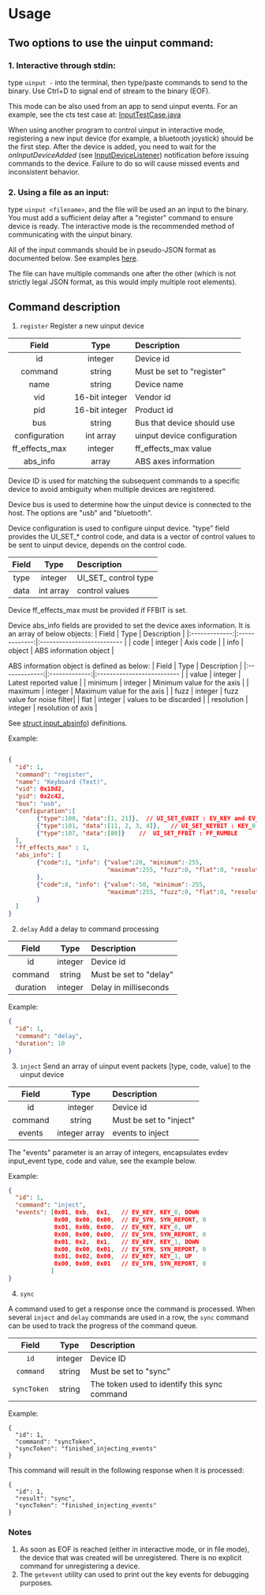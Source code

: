 # Usage
##  Two options to use the uinput command:
### 1. Interactive through stdin:
type `uinput -` into the terminal, then type/paste commands to send to the binary.
Use Ctrl+D to signal end of stream to the binary (EOF).

This mode can be also used from an app to send uinput events.
For an example, see the cts test case at: [InputTestCase.java][2]

When using another program to control uinput in interactive mode, registering a
new input device (for example, a bluetooth joystick) should be the first step.
After the device is added, you need to wait for the _onInputDeviceAdded_
(see [InputDeviceListener][1]) notification before issuing commands
to the device.
Failure to do so will cause missed events and inconsistent behavior.

### 2. Using a file as an input:
type `uinput <filename>`, and the file will be used an an input to the binary.
You must add a sufficient delay after a "register" command to ensure device
is ready. The interactive mode is the recommended method of communicating
with the uinput binary.

All of the input commands should be in pseudo-JSON format as documented below.
See examples [here][3].

The file can have multiple commands one after the other (which is not strictly
legal JSON format, as this would imply multiple root elements).

## Command description

1. `register`
Register a new uinput device

| Field         | Type          | Description                |
|:-------------:|:-------------:|:-------------------------- |
| id            | integer       | Device id                  |
| command       | string        | Must be set to "register"  |
| name          | string        | Device name                |
| vid           | 16-bit integer| Vendor id                  |
| pid           | 16-bit integer| Product id                 |
| bus           | string        | Bus that device should use |
| configuration | int array     | uinput device configuration|
| ff_effects_max| integer       | ff_effects_max value       |
| abs_info      | array         | ABS axes information       |

Device ID is used for matching the subsequent commands to a specific device
to avoid ambiguity when multiple devices are registered.

Device bus is used to determine how the uinput device is connected to the host.
The options are "usb" and "bluetooth".

Device configuration is used to configure uinput device.  "type" field provides the UI_SET_*
control code, and data is a vector of control values to be sent to uinput device, depends on
the control code.

| Field         | Type          | Description                |
|:-------------:|:-------------:|:-------------------------- |
| type          | integer       | UI_SET_ control type       |
| data          | int array     | control values             |

Device ff_effects_max must be provided if FFBIT is set.

Device abs_info fields are provided to set the device axes information. It is an array of below
objects:
| Field         | Type          | Description                |
|:-------------:|:-------------:|:-------------------------- |
| code          | integer       | Axis code                  |
| info          | object        | ABS information object     |

ABS information object is defined as below:
| Field         | Type          | Description                |
|:-------------:|:-------------:|:-------------------------- |
| value         | integer       | Latest reported value      |
| minimum       | integer       | Minimum value for the axis |
| maximum       | integer       | Maximum value for the axis |
| fuzz          | integer       | fuzz value for noise filter|
| flat          | integer       | values to be discarded     |
| resolution    | integer       | resolution of axis         |

See [struct input_absinfo][4]) definitions.

Example:
```json

{
  "id": 1,
  "command": "register",
  "name": "Keyboard (Test)",
  "vid": 0x18d2,
  "pid": 0x2c42,
  "bus": "usb",
  "configuration":[
        {"type":100, "data":[1, 21]},  // UI_SET_EVBIT : EV_KEY and EV_FF
        {"type":101, "data":[11, 2, 3, 4]},   // UI_SET_KEYBIT : KEY_0 KEY_1 KEY_2 KEY_3
        {"type":107, "data":[80]}    //  UI_SET_FFBIT : FF_RUMBLE
  ],
  "ff_effects_max" : 1,
  "abs_info": [
        {"code":1, "info": {"value":20, "minimum":-255,
                            "maximum":255, "fuzz":0, "flat":0, "resolution":1}
        },
        {"code":8, "info": {"value":-50, "minimum":-255,
                            "maximum":255, "fuzz":0, "flat":0, "resolution":1}
        }
  ]
}

```
2. `delay`
Add a delay to command processing

| Field         | Type          | Description                |
|:-------------:|:-------------:|:-------------------------- |
| id            | integer       | Device id                  |
| command       | string        | Must be set to "delay"     |
| duration      | integer       | Delay in milliseconds      |

Example:
```json
{
  "id": 1,
  "command": "delay",
  "duration": 10
}
```

3. `inject`
Send an array of uinput event packets [type, code, value] to the uinput device

| Field         | Type          | Description                |
|:-------------:|:-------------:|:-------------------------- |
| id            | integer       | Device id                  |
| command       | string        | Must be set to "inject"    |
| events        | integer array | events to inject           |

The "events" parameter is an array of integers, encapsulates evdev input_event type, code and value,
see the example below.

Example:
```json
{
  "id": 1,
  "command": "inject",
  "events": [0x01, 0xb,  0x1,   // EV_KEY, KEY_0, DOWN
             0x00, 0x00, 0x00,  // EV_SYN, SYN_REPORT, 0
             0x01, 0x0b, 0x00,  // EV_KEY, KEY_0, UP
             0x00, 0x00, 0x00,  // EV_SYN, SYN_REPORT, 0
             0x01, 0x2,  0x1,   // EV_KEY, KEY_1, DOWN
             0x00, 0x00, 0x01,  // EV_SYN, SYN_REPORT, 0
             0x01, 0x02, 0x00,  // EV_KEY, KEY_1, UP
             0x00, 0x00, 0x01   // EV_SYN, SYN_REPORT, 0
            ]
}
```

4. `sync`

A command used to get a response once the command is processed. When several `inject` and `delay`
commands are used in a row, the `sync` command can be used to track the progress of the command
queue.

|    Field    |  Type   | Description                                  |
|:-----------:|:-------:|:---------------------------------------------|
|    `id`     | integer | Device ID                                    |
|  `command`  | string  | Must be set to "sync"                        |
| `syncToken` | string  | The token used to identify this sync command |

Example:

```json5
{
  "id": 1,
  "command": "syncToken",
  "syncToken": "finished_injecting_events"
}
```

This command will result in the following response when it is processed:

```json5
{
  "id": 1,
  "result": "sync",
  "syncToken": "finished_injecting_events"
}
```

### Notes
1. As soon as EOF is reached (either in interactive mode, or in file mode),
the device that was created will be unregistered. There is no
explicit command for unregistering a device.
2. The `getevent` utility can used to print out the key events
for debugging purposes.

[1]: https://developer.android.com/reference/android/hardware/input/InputManager.InputDeviceListener.html
[2]: ../../../../cts/tests/tests/hardware/src/android/hardware/input/cts/tests/InputTestCase.java
[3]: ../../../../cts/tests/tests/hardware/res/raw/
[4]: ../../../../bionic/libc/kernel/uapi/linux/input.h
